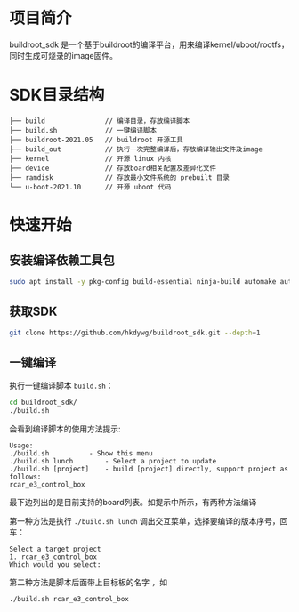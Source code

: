 # 项目简介

buildroot_sdk 是一个基于buildroot的编译平台，用来编译kernel/uboot/rootfs，同时生成可烧录的image固件。

# SDK目录结构

```
├── build               // 编译目录，存放编译脚本
├── build.sh            // 一键编译脚本
├── buildroot-2021.05   // buildroot 开源工具
├── build_out           // 执行一次完整编译后，存放编译输出文件及image
├── kernel              // 开源 linux 内核
├── device              // 存放board相关配置及差异化文件
├── ramdisk             // 存放最小文件系统的 prebuilt 目录
└── u-boot-2021.10      // 开源 uboot 代码
```

# 快速开始

## 安装编译依赖工具包

```bash
sudo apt install -y pkg-config build-essential ninja-build automake autoconf libtool wget curl git gcc libssl-dev bc slib squashfs-tools android-sdk-libsparse-utils jq python3-distutils scons parallel tree python3-dev python3-pip device-tree-compiler ssh cpio fakeroot libncurses5 flex bison libncurses5-dev genext2fs rsync unzip dosfstools mtools tcl openssh-client cmake expect
```

## 获取SDK

```bash
git clone https://github.com/hkdywg/buildroot_sdk.git --depth=1
```

## 一键编译

执行一键编译脚本 `build.sh`：

```bash
cd buildroot_sdk/
./build.sh
```

会看到编译脚本的使用方法提示:

```
Usage:
./build.sh          - Show this menu
./build.sh lunch        - Select a project to update
./build.sh [project]    - build [project] directly, support project as  follows:
rcar_e3_control_box
```

最下边列出的是目前支持的board列表。如提示中所示，有两种方法编译

第一种方法是执行 `./build.sh lunch` 调出交互菜单，选择要编译的版本序号，回车：

```
Select a target project
1. rcar_e3_control_box
Which would you select:
```

第二种方法是脚本后面带上目标板的名字 ，如

```
./build.sh rcar_e3_control_box
```
